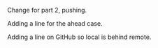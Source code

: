 Change for part 2, pushing.

Adding a line for the ahead case.

Adding a line on GitHub so local is behind remote. 
